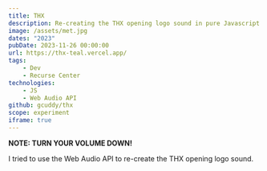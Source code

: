 ```yaml
---
title: THX
description: Re-creating the THX opening logo sound in pure Javascript.
image: /assets/met.jpg
dates: "2023"
pubDate: 2023-11-26 00:00:00
url: https://thx-teal.vercel.app/
tags:
    - Dev
    - Recurse Center
technologies:
    - JS
    - Web Audio API
github: gcuddy/thx
scope: experiment
iframe: true
---
```


**NOTE: TURN YOUR VOLUME DOWN!**

I tried to use the Web Audio API to re-create the THX opening logo sound.
